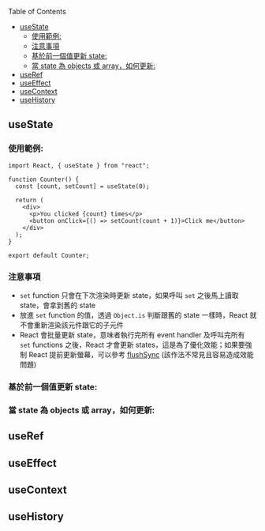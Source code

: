 Table of Contents

- [useState](#usestate)
  - [使用範例:](#使用範例)
  - [注意事項](#注意事項)
  - [基於前一個值更新 state:](#基於前一個值更新-state)
  - [當 state 為 objects 或 array，如何更新:](#當-state-為-objects-或-array如何更新)
- [useRef](#useref)
- [useEffect](#useeffect)
- [useContext](#usecontext)
- [useHistory](#usehistory)

## useState

### 使用範例:

```tsx
import React, { useState } from "react";

function Counter() {
  const [count, setCount] = useState(0);

  return (
    <div>
      <p>You clicked {count} times</p>
      <button onClick={() => setCount(count + 1)}>Click me</button>
    </div>
  );
}

export default Counter;
```

### 注意事項

- `set` function 只會在下次渲染時更新 state，如果呼叫 `set` 之後馬上讀取 state，會拿到舊的 state
- 放進 `set` function 的值，透過 `Object.is` 判斷跟舊的 state 一樣時，React 就不會重新渲染該元件跟它的子元件
- React 會批量更新 state，意味者執行完所有 event handler 及呼叫完所有 `set` functions 之後，React 才會更新 states，這是為了優化效能；如果要強制 React 提前更新螢幕，可以參考 [flushSync](https://react.dev/reference/react-dom/flushSync) (該作法不常見且容易造成效能問題)

### 基於前一個值更新 state:

### 當 state 為 objects 或 array，如何更新:

## useRef

## useEffect

## useContext

## useHistory

